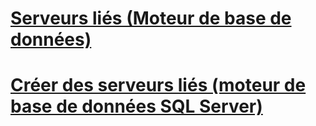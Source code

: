 # [Serveurs liés (Moteur de base de données)](linked-servers-database-engine.md)
# [Créer des serveurs liés (moteur de base de données SQL Server)](create-linked-servers-sql-server-database-engine.md)
